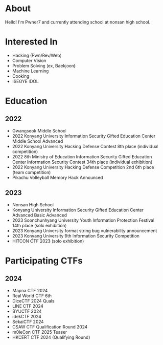 # About

Hello! I'm Pwner7 and currently attending school at nonsan high school.

# Interested In
- Hacking (Pwn/Rev/Web)
- Computer Vision
- Problem Solving (ex, Baekjoon)
- Machine Learning
- Cooking
- ISEGYE IDOL

# Education

## 2022
- Gwangseok Middle School
- 2022 Konyang University Information Security Gifted Education Center Middle School Advanced
- 2022 Konyang University Hacking Defense Contest 8th place (individual competition)
- 2022 8th Ministry of Education Information Security Gifted Education Center Information Security Contest 34th place (individual exhibition)
- 2022 Konyang University Hacking Defense Competition 2nd 6th place (team competition)
- Pikachu Volleyball Memory Hack Announced

## 2023
- Nonsan High School
- Konyang University Information Security Gifted Education Center Advanced Basic Advanced
- 2023 Soonchunhyang University Youth Information Protection Festival 14th place (solo exhibition)
- 2023 Konyang University format string bug vulnerability announcement
- 2023 Konyang University 9th Information Security Competition
- HITCON CTF 2023 (solo exhibition)

# Participating CTFs

## 2024
- Mapna CTF 2024
- Real World CTF 6th
- DiceCTF 2024 Quals
- LINE CTF 2024
- BYUCTF 2024
- idekCTF 2024
- SekaiCTF 2024
- CSAW CTF Qualification Round 2024
- m0leCon CTF 2025 Teaser
- HKCERT CTF 2024 (Qualifying Round)